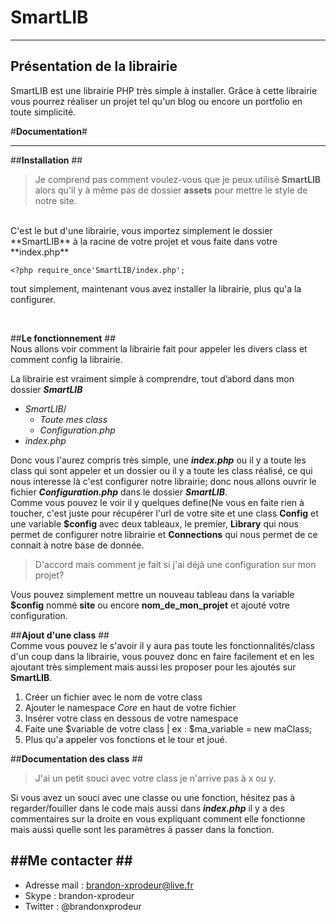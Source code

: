 # **SmartLIB** #
___
## Présentation de la librairie ##
SmartLIB est une librairie PHP très simple à installer. Grâce à cette librairie vous pourrez réaliser un projet tel qu'un blog ou encore un portfolio en toute simplicité.

#**Documentation**#
___


##**Installation** ##
<br/>

>Je comprend pas comment voulez-vous que je peux utilisé **SmartLIB** alors qu'il y à même pas de dossier **assets** pour mettre le style de notre site.
<br/>
C'est le but d'une librairie, vous importez simplement le dossier **SmartLIB** à la racine de votre projet et vous faite dans votre **index.php**
 
    <?php require_once'SmartLIB/index.php';


tout simplement, maintenant vous avez installer la librairie, plus qu'a la configurer.

<br/>

##**Le fonctionnement** ##
<br/>
Nous allons voir comment la librairie fait pour appeler les divers class et comment config la librairie.

La librairie est vraiment simple à comprendre, tout d’abord dans mon dossier  ***SmartLIB***

- *SmartLIB*/
   - *Toute mes class*
   - *Configuration.php*
- *index.php*

Donc vous l'aurez compris très simple, une ***index.php*** ou il y a toute les class qui sont appeler et un dossier ou il y a toute les class réalisé, ce qui nous interesse là c'est configurer notre librairie; donc nous allons ouvrir le fichier ***Configuration.php*** dans le dossier ***SmartLIB***.
<br/>
Comme vous pouvez le voir il y quelques define(Ne vous en faite rien à toucher, c'est juste pour récupérer l'url de votre site et une class **Config** et une variable **$config** avec deux tableaux, le premier, **Library** qui nous permet de configurer notre librairie et **Connections** qui nous permet de ce connait à notre base de donnée.


> D'accord mais comment je fait si j'ai déjà une configuration sur mon projet?

Vous pouvez simplement mettre un nouveau tableau dans la variable **$config** nommé **site**  ou encore **nom_de_mon_projet** et ajouté votre configuration.


##**Ajout d'une class** ##
<br/>
Comme vous pouvez le s'avoir il y aura pas toute les fonctionnalités/class d'un coup dans la librairie, vous pouvez donc en faire facilement et en les ajoutant très simplement mais aussi les proposer pour les ajoutés sur **SmartLIB**.

1. Créer un fichier avec le nom de votre class
2. Ajouter le namespace *Core* en haut de votre fichier
3. Insérer votre class en dessous de votre namespace
4. Faite une $variable de votre class | ex : $ma_variable = new maClass;
5. Plus qu'a appeler vos fonctions et le tour et joué.

##**Documentation des class** ##
<br/>

> J'ai un petit souci avec votre class je n'arrive pas à x ou y.

Si vous avez un souci avec une classe ou une fonction, hésitez pas à regarder/fouiller dans le code mais aussi dans ***index.php*** il y a des commentaires sur la droite en vous expliquant comment elle fonctionne mais aussi quelle sont les paramètres à passer dans la fonction.

##**Me contacter** ##
<br/>
-
* Adresse mail : brandon-xprodeur@live.fr
* Skype : brandon-xprodeur
* Twitter : @brandonxprodeur
